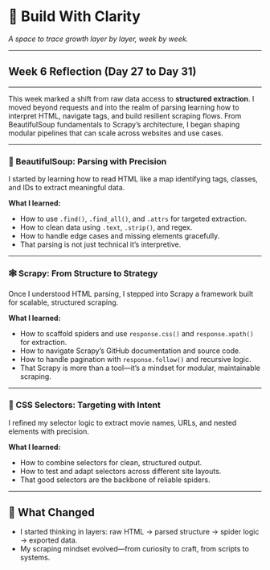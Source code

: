 # 🌿 Build With Clarity  
*A space to trace growth layer by layer, week by week.*

---
## Week 6 Reflection (Day 27 to Day 31)
---

This week marked a shift from raw data access to **structured extraction**. I moved beyond requests and into the realm of parsing learning how to interpret HTML, navigate tags, and build resilient scraping flows. From BeautifulSoup fundamentals to Scrapy’s architecture, I began shaping modular pipelines that can scale across websites and use cases.

---

### 🧠 BeautifulSoup: Parsing with Precision

I started by learning how to read HTML like a map identifying tags, classes, and IDs to extract meaningful data.

**What I learned:**
- How to use `.find()`, `.find_all()`, and `.attrs` for targeted extraction.
- How to clean data using `.text`, `.strip()`, and regex.
- How to handle edge cases and missing elements gracefully.
- That parsing is not just technical it’s interpretive.

---

### 🕸️ Scrapy: From Structure to Strategy

Once I understood HTML parsing, I stepped into Scrapy a framework built for scalable, structured scraping.

**What I learned:**
- How to scaffold spiders and use `response.css()` and `response.xpath()` for extraction.
- How to navigate Scrapy’s GitHub documentation and source code.
- How to handle pagination with `response.follow()` and recursive logic.
- That Scrapy is more than a tool—it’s a mindset for modular, maintainable scraping.

---

### 🎯 CSS Selectors: Targeting with Intent

I refined my selector logic to extract movie names, URLs, and nested elements with precision.

**What I learned:**
- How to combine selectors for clean, structured output.
- How to test and adapt selectors across different site layouts.
- That good selectors are the backbone of reliable spiders.

---

## 🧩 What Changed  
- I started thinking in layers: raw HTML → parsed structure → spider logic → exported data.  
- My scraping mindset evolved—from curiosity to craft, from scripts to systems.
